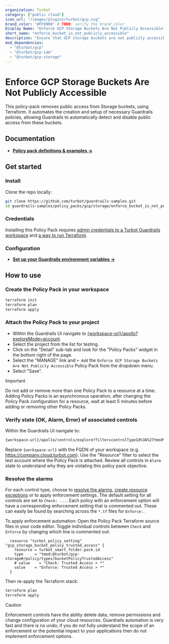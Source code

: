 ```yaml
---
organization: Turbot
category: ["public cloud"]
icon_url: "/images/plugins/turbot/gcp.svg"
brand_color: "#FF9900" # TODO: verify the brand_color
Display Name: "Enforce GCP Storage Buckets Are Not Publicly Accessible"
short_name: "enforce_bucket_is_not_publicly_accessible"
description: "Ensure that GCP storage buckets are not publicly accessible."
mod_dependencies:
  - "@turbot/gcp"
  - "@turbot/gcp-iam"
  - "@turbot/gcp-storage"
---
```


# Enforce GCP Storage Buckets Are Not Publicly Accessible

This policy-pack removes public access from Storage buckets, using Terraform. It automates the creation and setup of necessary Guardrails policies, allowing Guardrails to automatically detect and disable public access from these buckets.

## Documentation

- **[Policy pack definitions & examples →](#)**

## Get started

### Install

Clone the repo locally:

```sh
git clone https://github.com/turbot/guardrails-samples.git
cd guardrails-samples/policy_packs/gcp/storage/enforce_bucket_is_not_publicly_accessible
```

### Credentials

Installing this Policy Pack requires [admin credentials to a Turbot Guardrails workspace](https://turbot.com/guardrails/docs/guides/iam/access-keys) and [a way to run Terraform](https://turbot.com/guardrails/docs/7-minute-labs/terraform).

### Configuration

- **[Set up your Guardrails environment variables →](https://registry.terraform.io/providers/turbot/turbot/latest/docs#environment-variables)**

## How to use

### Create the Policy Pack in your workspace

  ```sh
  terraform init
  terraform plan 
  terraform apply
  ```

### Attach the Policy Pack to your project

- Within the Guardrails UI navigate to [{workspace-url}/apollo?exploreMode=account](#).
- Select the project from the list for testing.
- Click on the "Detail" sub-tab and look for the "Policy Packs" widget in the bottom right of the page.
- Select the "MANAGE" link and `+ Add` the `Enforce GCP Storage Buckets Are Not Publicly Accessible` Policy Pack from the dropdown menu.
- Select "Save".

> [!IMPORTANT]
> Do not add or remove more than one Policy Pack to a resource at a time. Adding Policy Packs is an asynchronous operation, after changing the Policy Pack configuration for a resource, wait at least 5 minutes before adding or removing other Policy Packs.

### Verify state (OK, Alarm, Error) of associated controls

Within the Guardrails UI navigate to:

  ```sh
  {workspace-url}/apollo/controls/explore?filter=controlTypeId%3A%27tmod%3A%40turbot%2Fgcp-storage%23%2Fcontrol%2Ftypes%2FbucketPolicyTrustedAccess%27
  ```

  Replace `{workspace-url}` with the FQDN of your workspace (e.g. <https://company.cloud.turbot.com>). Use the "Resource" filter to select the test account where the Policy Pack is attached. Review all controls in `Alarm` state to understand why they are violating this policy pack objective.

### Resolve the alarms

For each control type, choose to [resolve the alarms](https://turbot.com/guardrails/docs/guides/quick-actions), [create resource exceptions](https://turbot.com/guardrails/docs/getting-started/activity-exceptions#manual-policy-exceptions) or to apply enforcement settings. The default setting for all controls are set to `Check: ...`. Each policy with an enforcement option will have a corresponding enforcement setting that is commented out. These can easily be found by searching across the `*.tf` files for `Enforce:`.

To apply enforcement automation: Open the Policy Pack Terraform source files in your code editor. Toggle individual controls between `Check` and `Enforce` by changing which line is commented out:

  ```hcl
    resource "turbot_policy_setting" "gcp_storage_bucket_policy_trusted_access" {
      resource = turbot_smart_folder.pack.id
      type     = "tmod:@turbot/gcp-storage#/policy/types/bucketPolicyTrustedAccess"
      # value    = "Check: Trusted Access > *"
      value    = "Enforce: Trusted Access > *"
    }
  ```

  Then re-apply the Terraform stack:

```sh
terraform plan 
terraform apply
```

> [!CAUTION]
> Enforcement controls have the ability delete data, remove permissions and change configuration of your cloud resources. Guardrails automation is very fast and there is no undo; if you do not fully understand the scope of an enforcement or the potential impact to your applications then do not implement enforcement options.
